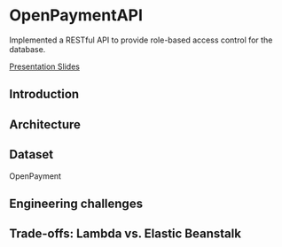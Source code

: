 # OpenPaymentAPI

Implemented a RESTful API to provide role-based access control for the database.

[Presentation Slides](https://docs.google.com/presentation/d/1CIblp7mv2DxjX0ypKoIAFmMNTRQMO3svQVtcke1DneY/edit?usp=sharing)

## Introduction

## Architecture

## Dataset
OpenPayment

## Engineering challenges

## Trade-offs: Lambda vs. Elastic Beanstalk
